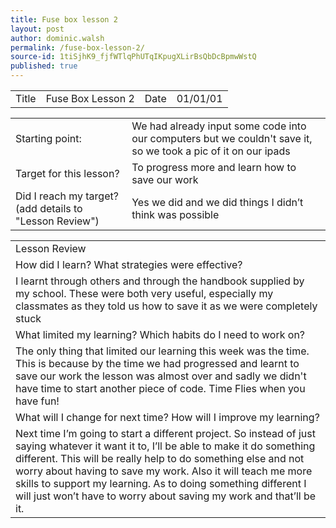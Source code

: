 ```yaml
---
title: Fuse box lesson 2
layout: post
author: dominic.walsh
permalink: /fuse-box-lesson-2/
source-id: 1tiSjhK9_fjfWTlqPhUTqIKpugXLirBsQbDcBpmwWstQ
published: true
---
```

<table>
  <tr>
    <td>Title</td>
    <td>Fuse Box Lesson 2</td>
    <td>Date</td>
    <td>01/01/01</td>
  </tr>
</table>


<table>
  <tr>
    <td>Starting point:</td>
    <td>We had already input some code into our computers but we couldn't save it, so we took a pic of it on our ipads</td>
  </tr>
  <tr>
    <td>Target for this lesson?</td>
    <td>To progress more and learn how to save our work</td>
  </tr>
  <tr>
    <td>Did I reach my target? 
(add details to "Lesson Review")</td>
    <td> Yes we did and we did things I didn’t think was possible </td>
  </tr>
</table>


<table>
  <tr>
    <td>Lesson Review</td>
  </tr>
  <tr>
    <td>How did I learn? What strategies were effective? </td>
  </tr>
  <tr>
    <td>I learnt through others and through the handbook supplied by my school. These were both very useful, especially my classmates as they told us how to save it as we were completely stuck</td>
  </tr>
  <tr>
    <td>What limited my learning? Which habits do I need to work on? </td>
  </tr>
  <tr>
    <td>The only thing that limited our learning this week was the time. This is because by the time we had progressed and learnt to save our work the lesson was almost over and sadly we didn't have time to start another piece of code. Time Flies when you have fun!</td>
  </tr>
  <tr>
    <td>What will I change for next time? How will I improve my learning?</td>
  </tr>
  <tr>
    <td>Next time I’m going to start a different project. So instead of just saying whatever it want it to, I’ll be able to make it do something different. This will be really help to do something else and not worry about having to save my work. Also it will teach me more skills to support my learning. As to doing something different I will just won’t have to worry about saving my work and that’ll be it.</td>
  </tr>
</table>


